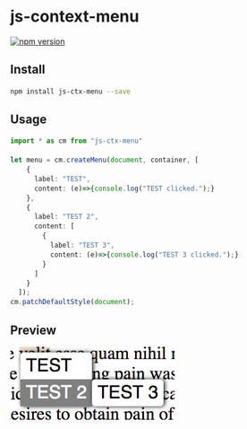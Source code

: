 # js-context-menu

[![npm version](https://badge.fury.io/js/js-context-menu.svg)](https://badge.fury.io/js/js-context-menu)

## Install 

```Bash
npm install js-ctx-menu --save
```

## Usage
```TypeScript
import * as cm from "js-ctx-menu"

let menu = cm.createMenu(document, container, [
    {
      label: "TEST",
      content: (e)=>{console.log("TEST clicked.");}
    }, 
    {
      label: "TEST 2",
      content: [
        {
          label: "TEST 3",
          content: (e)=>{console.log("TEST 3 clicked.");}
        }
      ]
    }
  ]);
cm.patchDefaultStyle(document);

```

## Preview

![](https://raw.githubusercontent.com/lpimem/js-context-menu/master/demo.png)

